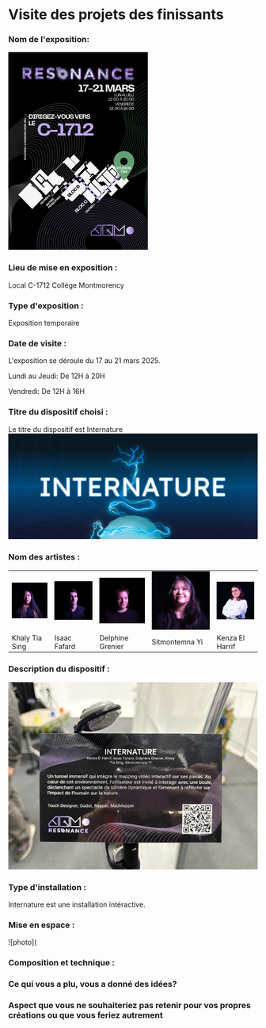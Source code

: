 # Visite des projets des finissants
 
### Nom de l'exposition:

![photo](media/carte_resonnacee.jpg)

### Lieu de mise en exposition : 
Local C-1712 Collège Montmorency

### Type d'exposition :
Exposition temporaire


 
### Date de visite :

L'exposition se déroule du 17 au 21 mars 2025.

Lundi au Jeudi: De 12H à 20H

Vendredi: De 12H à 16H



### Titre du dispositif choisi : 
Le titre du dispositif est Internature
![photo](media/Titre_dispo.jpg)

### Nom des artistes : 
<table align="center">
<tr>
<td><img src="https://github.com/del-phine8/H25_V11_inspirations_GAGNON/blob/main/projet_finissant/media/khalytia_sing.jpg"></td>
<td><img src="https://github.com/del-phine8/H25_V11_inspirations_GAGNON/blob/main/projet_finissant/media/isaac_fafard.jpg"></td>
<td><img src="https://github.com/del-phine8/H25_V11_inspirations_GAGNON/blob/main/projet_finissant/media/delphine-img-profil.jpg"></td>
<td><img src="https://github.com/del-phine8/H25_V11_inspirations_GAGNON/blob/main/projet_finissant/media/sit_ver_mauve.jpg"></td>
<td><img src="https://github.com/del-phine8/H25_V11_inspirations_GAGNON/blob/main/projet_finissant/media/photo_kenza_400x400.png"></td>
</tr>
<tr>
<td>Khaly Tia Sing</td>
<td>Isaac Fafard</td>
<td>Delphine Grenier</td>
<td>Sitmontemna Yi</td>
<td>Kenza El Harrif</td>
</tr>
</table>

### Description du dispositif : 
![photo](media/cartel.jpg)

### Type d'installation : 
Internature est une installation intéractive.

### Mise en espace :
![photo]( 


### Composition et technique :




 
### Ce qui vous a plu, vous a donné des idées?


 
### Aspect que vous ne souhaiteriez pas retenir pour vos propres créations ou que vous feriez autrement	


 
